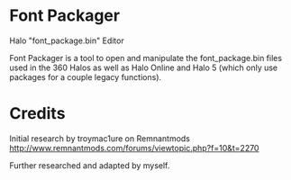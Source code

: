 # Font Packager
Halo "font_package.bin" Editor

Font Packager is a tool to open and manipulate the font_package.bin files used in the 360 Halos as well as Halo Online and Halo 5 (which only use packages for a couple legacy functions).


# Credits
Initial research by troymac1ure on Remnantmods http://www.remnantmods.com/forums/viewtopic.php?f=10&t=2270

Further researched and adapted by myself.